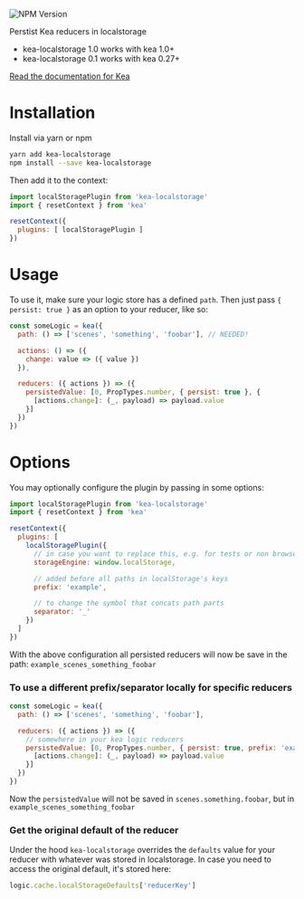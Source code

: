 ![NPM Version](https://img.shields.io/npm/v/kea-thunk.svg)

Perstist Kea reducers in localstorage

* kea-localstorage 1.0 works with kea 1.0+
* kea-localstorage 0.1 works with kea 0.27+

[Read the documentation for Kea](https://kea.js.org/docs/plugins/localstorage)

# Installation

Install via yarn or npm

```sh
yarn add kea-localstorage
npm install --save kea-localstorage
```

Then add it to the context:

```js
import localStoragePlugin from 'kea-localstorage'
import { resetContext } from 'kea'

resetContext({
  plugins: [ localStoragePlugin ]
})
```

# Usage

To use it, make sure your logic store has a defined `path`. Then just pass `{ persist: true }` as an option to your reducer, like so:

```js
const someLogic = kea({
  path: () => ['scenes', 'something', 'foobar'], // NEEDED!

  actions: () => ({
    change: value => ({ value })
  }),

  reducers: ({ actions }) => ({
    persistedValue: [0, PropTypes.number, { persist: true }, {
      [actions.change]: (_, payload) => payload.value
    }]
  })
})
```

# Options

You may optionally configure the plugin by passing in some options:

```js
import localStoragePlugin from 'kea-localstorage'
import { resetContext } from 'kea'

resetContext({
  plugins: [
    localStoragePlugin({
      // in case you want to replace this, e.g. for tests or non browser environments
      storageEngine: window.localStorage,

      // added before all paths in localStorage's keys
      prefix: 'example',

      // to change the symbol that concats path parts
      separator: '_'
    })
  ]
})
```

With the above configuration all persisted reducers will now be save in the path: `example_scenes_something_foobar`

### To use a different prefix/separator locally for specific reducers

```js
const someLogic = kea({
  path: () => ['scenes', 'something', 'foobar'],

  reducers: ({ actions }) => ({
    // somewhere in your kea logic reducers
    persistedValue: [0, PropTypes.number, { persist: true, prefix: 'example', separator: '_' }, {
      [actions.change]: (_, payload) => payload.value
    }]
  })
})
```

Now the `persistedValue` will not be saved in `scenes.something.foobar`, but in `example_scenes_something_foobar`

### Get the original default of the reducer

Under the hood `kea-localstorage` overrides the `defaults` value for your reducer with whatever was
stored in localstorage. In case you need to access the original default, it's stored here:

```javascript
logic.cache.localStorageDefaults['reducerKey']
```
